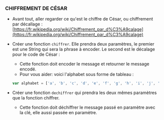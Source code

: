 ### CHIFFREMENT DE CÉSAR

* Avant tout, aller regarder ce qu'est le chiffre de César, ou chiffrement par décallage : [https://fr.wikipedia.org/wiki/Chiffrement_par_d%C3%A9calage](https://fr.wikipedia.org/wiki/Chiffrement_par_d%C3%A9calage)

* Créer une fonction `chiffrer`. Elle prendra deux paramètres,  le premier est une String qui sera la phrase à encoder. Le second est le décalage pour le code de César :
  * Cette fonction doit encoder le message et retourner le message encodé.
  * Pour vous aider: voici l'alphabet sous forme de tableau :
  ```js
  var alphabet = ['a', 'b', 'c', 'd', 'e', 'f', 'g', 'h', 'i', 'j', 'k', 'l', 'm', 'n', 'o', 'p', 'q', 'r', 's', 't', 'u', 'v', 'w', 'x', 'y', 'z'];
  ```
* Créer une fonction `dechiffrer` qui prendra les deux mêmes paramètres que la fonction chiffrer.
  * Cette fonction doit déchiffrer le message passé en paramètre avec la clé, elle aussi passée en paramètre.
